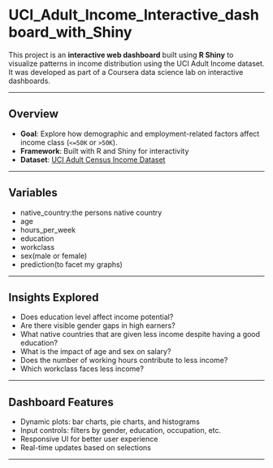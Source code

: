 # UCI_Adult_Income_Interactive_dashboard_with_Shiny

This project is an **interactive web dashboard** built using **R Shiny** to visualize patterns in income distribution using the UCI Adult Income dataset. It was developed as part of a Coursera data science lab on interactive dashboards.

---

## Overview

- **Goal**: Explore how demographic and employment-related factors affect income class (`<=50K` or `>50K`).
- **Framework**: Built with R and Shiny for interactivity
- **Dataset**: [UCI Adult Census Income Dataset](https://archive.ics.uci.edu/ml/datasets/adult)

---

## Variables
- native_country:the persons native country
- age
- hours_per_week
- education
- workclass
- sex(male or female)
- prediction(to facet my graphs)

---
## Insights Explored

- Does education level affect income potential?
- Are there visible gender gaps in high earners?
- What native countries that are given less income despite having a good education?
- What is the impact of age and sex on salary?
- Does the number of working hours contribute to less income?
- Which workclass faces less income?

---

## Dashboard Features

- Dynamic plots: bar charts, pie charts, and histograms
- Input controls: filters by gender, education, occupation, etc.
- Responsive UI for better user experience
- Real-time updates based on selections

---

